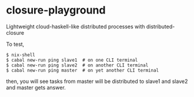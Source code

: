 closure-playground
==================

Lightweight cloud-haskell-like distributed processes with distributed-closure


To test,
```
$ nix-shell
$ cabal new-run ping slave1  # on one CLI terminal
$ cabal new-run ping slave2  # on another CLI terminal
$ cabal new-run ping master  # on yet another CLI terminal
```
then, you will see tasks from master will be distributed to slave1 and slave2 and master gets answer.
